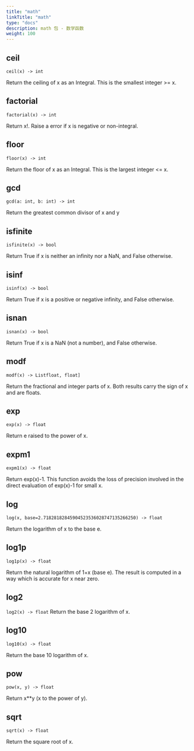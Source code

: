 ```yaml
---
title: "math"
linkTitle: "math"
type: "docs"
description: math 包 - 数学函数
weight: 100
---
```


## ceil

`ceil(x) -> int`

Return the ceiling of x as an Integral. This is the smallest integer >= x.

## factorial

`factorial(x) -> int`

Return x!. Raise a error if x is negative or non-integral.

## floor

`floor(x) -> int`

Return the floor of x as an Integral. This is the largest integer <= x.

## gcd

`gcd(a: int, b: int) -> int`

Return the greatest common divisor of x and y

## isfinite

`isfinite(x) -> bool`

Return True if x is neither an infinity nor a NaN, and False otherwise.

## isinf

`isinf(x) -> bool`

Return True if x is a positive or negative infinity, and False otherwise.

## isnan

`isnan(x) -> bool`

Return True if x is a NaN (not a number), and False otherwise.

## modf

`modf(x) -> Listfloat, float]`

Return the fractional and integer parts of x. Both results carry the sign of x and are floats.

## exp

`exp(x) -> float`

Return e raised to the power of x.

## expm1

`expm1(x) -> float`

Return exp(x)-1. This function avoids the loss of precision involved in the direct evaluation of exp(x)-1 for small x.

## log

`log(x, base=2.71828182845904523536028747135266250) -> float`

Return the logarithm of x to the base e.

## log1p

`log1p(x) -> float`

Return the natural logarithm of 1+x (base e). The result is computed in a way which is accurate for x near zero.

## log2

`log2(x) -> float`
Return the base 2 logarithm of x.

## log10

`log10(x) -> float`

Return the base 10 logarithm of x.

## pow

`pow(x, y) -> float`

Return x\*\*y (x to the power of y).

## sqrt

`sqrt(x) -> float`

Return the square root of x.
